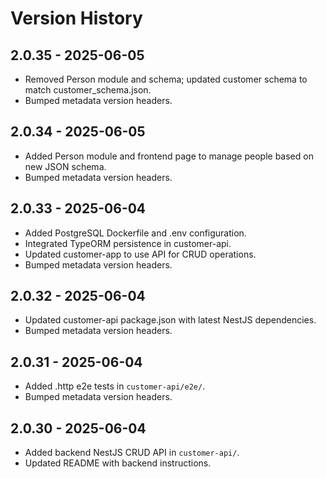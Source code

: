 # Version History
## 2.0.35 - 2025-06-05
- Removed Person module and schema; updated customer schema to match customer_schema.json.
- Bumped metadata version headers.
## 2.0.34 - 2025-06-05
- Added Person module and frontend page to manage people based on new JSON schema.
- Bumped metadata version headers.
## 2.0.33 - 2025-06-04
- Added PostgreSQL Dockerfile and .env configuration.
- Integrated TypeORM persistence in customer-api.
- Updated customer-app to use API for CRUD operations.
- Bumped metadata version headers.
## 2.0.32 - 2025-06-04
- Updated customer-api package.json with latest NestJS dependencies.
- Bumped metadata version headers.


## 2.0.31 - 2025-06-04
- Added .http e2e tests in `customer-api/e2e/`.
- Bumped metadata version headers.

## 2.0.30 - 2025-06-04
- Added backend NestJS CRUD API in `customer-api/`.
- Updated README with backend instructions.
